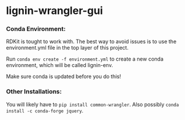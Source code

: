 # lignin-wrangler-gui
### Conda Environment:
RDKit is tought to work with. The best way to avoid issues is to use the environment.yml file in the top layer of this project.

Run ```conda env create -f environment.yml``` to create a new conda environment, which will be called lignin-env.

Make sure conda is updated before you do this!

### Other Installations:
You will likely have to ```pip install common-wrangler```. Also possibly ```conda install -c conda-forge jquery```.

